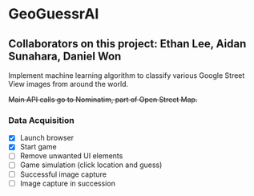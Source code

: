 # GeoGuessrAI
## Collaborators on this project: Ethan Lee, Aidan Sunahara, Daniel Won

Implement machine learning algorithm to classify various Google Street View images from around the world.

~~Main API calls go to Nominatim, part of Open Street Map.~~

### Data Acquisition

- [x] Launch browser
- [x] Start game
- [ ] Remove unwanted UI elements
- [ ] Game simulation (click location and guess)
- [ ] Successful image capture
- [ ] Image capture in succession
